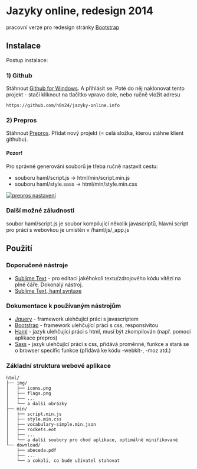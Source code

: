 # Jazyky online, redesign 2014

pracovní verze pro redesign stránky [Bootstrap](http://www.jazyky-online.info/)

## Instalace

Postup instalace:

### 1) Github

Stáhnout [Github for Windows](https://windows.github.com/). A přihlásit se. Poté do něj naklonovat tento projekt - stačí kliknout na tlačítko vpravo dole, nebo ručně vložit adresu

```
https://github.com/h0n24/jazyky-online.info
```

### 2) Prepros

Stáhnout [Prepros](http://alphapixels.com/prepros/). Přidat nový projekt (= celá složka, kterou stáhne klient githubu).

#### Pozor!
Pro správné generování souborů je třeba ručně nastavit cestu:
* souboru haml/script.js → html/min/script.min.js
* souboru haml/style.sass → html/min/style.min.css

[![prepros nastavení](http://dev.sablatura.info/jazyky-online.info/github.png)](https://github.com/subash/Prepros/issues/42#issuecomment-18397524)

### Další možné záludnosti
soubor haml/script.js je soubor kompilující několik javascriptů, hlavní script pro práci s webovkou je umístěn v /haml/js/_app.js

## Použití

### Doporučené nástroje

* [Sublime Text](http://www.sublimetext.com/) - pro editaci jakéhokoli textu/zdrojového kódu vítězí na plné čáře. Dokonalý nástroj.
* [Sublime Text, haml syntaxe](https://github.com/n00ge/sublime-text-haml-sass)

### Dokumentace k používaným nástrojům
* [Jquery](http://api.jquery.com/) - framework ulehčující práci s javascriptem
* [Bootstrap](http://getbootstrap.com/getting-started/) - framework ulehčující práci s css, responsivitou
* [Haml](http://haml.info/docs/yardoc/file.REFERENCE.html) - jazyk ulehčující práci s html, musí být zkompilován (např. pomocí aplikace prepros)
* [Sass](http://sass-lang.com/guide) - jazyk ulehčující práci s css, přidává proměnné, funkce a stará se o browser specific funkce (přidává ke kódu -webkit-, -moz atd.)

### Základní struktura webové aplikace

```
html/
├── img/
│   ├── icons.png
│   ├── flags.png
│   ├── ...
│   └── a další obrázky
├── min/
│   ├── script.min.js
│   ├── style.min.css
│   ├── vocabulary-simple.min.json
│   ├── rockets.eot
│   ├── ...
│   └── a další soubory pro chod aplikace, optimálně minifikované
└── download/
    ├── abeceda.pdf
    ├── ...
    └── a cokoli, co bude uživatel stahovat
```